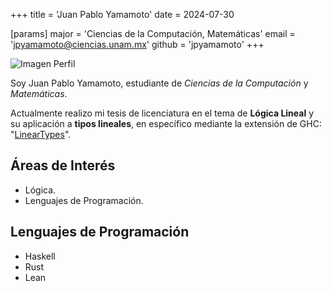 +++
title = 'Juan Pablo Yamamoto'
date = 2024-07-30

[params]
  major = 'Ciencias de la Computación, Matemáticas'
  email = 'jpyamamoto@ciencias.unam.mx'
  github = 'jpyamamoto'
+++

<!---
Si deseas incluir tu foto de perfil, puedes colocar la imagen en la ruta `/assets/profiles/`
y a continuación cambiar `jpyamamoto.jpg` por el nombre de tu archivo.

La sintaxis es:
![Texto descriptivo](/profiles/archivo.jpg/?width=dimension "Subtítulo")

Si no quieres incluir foto, puedes borrar la siguiente línea.
-->

![Imagen Perfil](/profiles/jpyamamoto.jpg/?width=300px "Mi imagen de perfil")

Soy Juan Pablo Yamamoto, estudiante de _Ciencias de la Computación_ y _Matemáticas_.

Actualmente realizo mi tesis de licenciatura en el tema de **Lógica Lineal** y su aplicación a **tipos lineales**, en específico mediante la extensión de GHC: "[LinearTypes](https://ghc.gitlab.haskell.org/ghc/doc/users_guide/exts/linear_types.html)".

## Áreas de Interés

- Lógica.
- Lenguajes de Programación.

## Lenguajes de Programación

- Haskell
- Rust
- Lean
